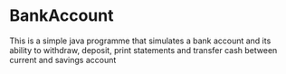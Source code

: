 # BankAccount
This is a simple java programme that simulates a bank account and its ability to withdraw, deposit, print statements and transfer cash between current and savings account
